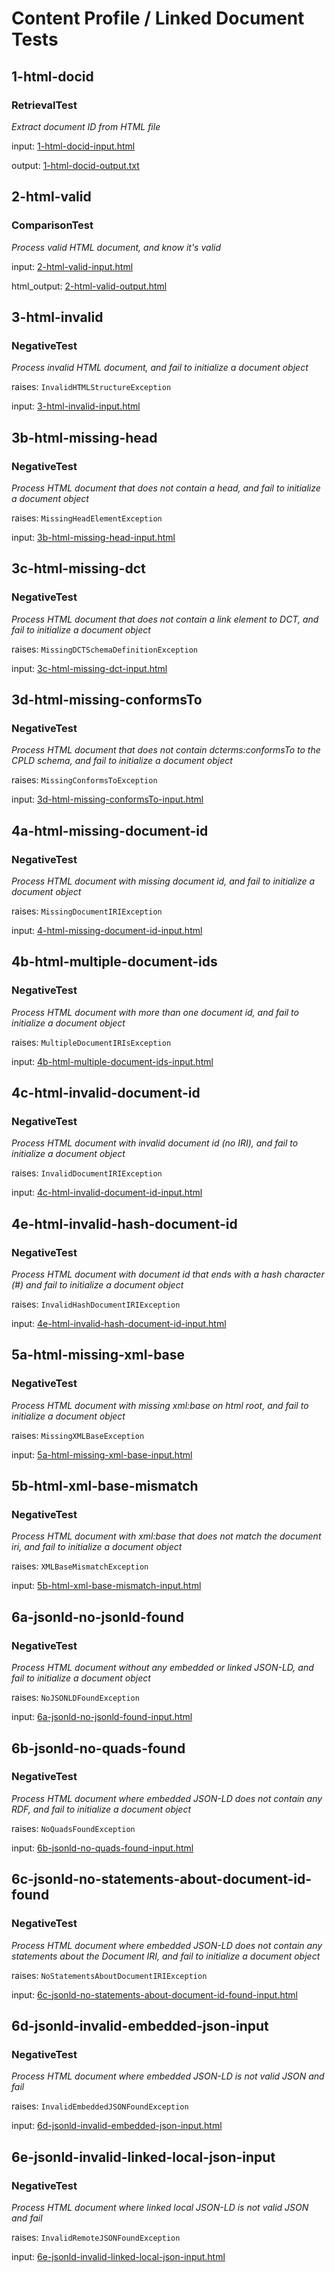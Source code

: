 
# Content Profile / Linked Document Tests

## 1-html-docid
### RetrievalTest

*Extract document ID from HTML file*

    

 input: [1-html-docid-input.html](src/tests/data/1-html-docid-input.html)

 output: [1-html-docid-output.txt](src/tests/data/1-html-docid-output.txt)
## 2-html-valid
### ComparisonTest

*Process valid HTML document, and know it's valid*

    

 input: [2-html-valid-input.html](src/tests/data/2-html-valid-input.html)

 html_output: [2-html-valid-output.html](src/tests/data/2-html-valid-output.html)
## 3-html-invalid
### NegativeTest

*Process invalid HTML document, and fail to initialize a document object*

    

raises: `InvalidHTMLStructureException`

 input: [3-html-invalid-input.html](src/tests/data/3-html-invalid-input.html)
## 3b-html-missing-head
### NegativeTest

*Process HTML document that does not contain a head, and fail to initialize a document object*

    

raises: `MissingHeadElementException`

 input: [3b-html-missing-head-input.html](src/tests/data/3b-html-missing-head-input.html)
## 3c-html-missing-dct
### NegativeTest

*Process HTML document that does not contain a link element to DCT, and fail to initialize a document object*

    

raises: `MissingDCTSchemaDefinitionException`

 input: [3c-html-missing-dct-input.html](src/tests/data/3c-html-missing-dct-input.html)
## 3d-html-missing-conformsTo
### NegativeTest

*Process HTML document that does not contain dcterms:conformsTo to the CPLD schema, and fail to initialize a document object*

    

raises: `MissingConformsToException`

 input: [3d-html-missing-conformsTo-input.html](src/tests/data/3d-html-missing-conformsTo-input.html)
## 4a-html-missing-document-id
### NegativeTest

*Process HTML document with missing document id, and fail to initialize a document object*

    

raises: `MissingDocumentIRIException`

 input: [4-html-missing-document-id-input.html](src/tests/data/4-html-missing-document-id-input.html)
## 4b-html-multiple-document-ids
### NegativeTest

*Process HTML document with more than one document id, and fail to initialize a document object*

    

raises: `MultipleDocumentIRIsException`

 input: [4b-html-multiple-document-ids-input.html](src/tests/data/4b-html-multiple-document-ids-input.html)
## 4c-html-invalid-document-id
### NegativeTest

*Process HTML document with invalid document id (no IRI), and fail to initialize a document object*

    

raises: `InvalidDocumentIRIException`

 input: [4c-html-invalid-document-id-input.html](src/tests/data/4c-html-invalid-document-id-input.html)
## 4e-html-invalid-hash-document-id
### NegativeTest

*Process HTML document with document id that ends with a hash character (#) and fail to initialize a document object*

    

raises: `InvalidHashDocumentIRIException`

 input: [4e-html-invalid-hash-document-id-input.html](src/tests/data/4e-html-invalid-hash-document-id-input.html)
## 5a-html-missing-xml-base
### NegativeTest

*Process HTML document with missing xml:base on html root, and fail to initialize a document object*

    

raises: `MissingXMLBaseException`

 input: [5a-html-missing-xml-base-input.html](src/tests/data/5a-html-missing-xml-base-input.html)
## 5b-html-xml-base-mismatch
### NegativeTest

*Process HTML document with xml:base that does not match the document iri, and fail to initialize a document object*

    

raises: `XMLBaseMismatchException`

 input: [5b-html-xml-base-mismatch-input.html](src/tests/data/5b-html-xml-base-mismatch-input.html)
## 6a-jsonld-no-jsonld-found
### NegativeTest

*Process HTML document without any embedded or linked JSON-LD, and fail to initialize a document object*

    

raises: `NoJSONLDFoundException`

 input: [6a-jsonld-no-jsonld-found-input.html](src/tests/data/6a-jsonld-no-jsonld-found-input.html)
## 6b-jsonld-no-quads-found
### NegativeTest

*Process HTML document where embedded JSON-LD does not contain any RDF, and fail to initialize a document object*

    

raises: `NoQuadsFoundException`

 input: [6b-jsonld-no-quads-found-input.html](src/tests/data/6b-jsonld-no-quads-found-input.html)
## 6c-jsonld-no-statements-about-document-id-found
### NegativeTest

*Process HTML document where embedded JSON-LD does not contain any statements about the Document IRI, and fail to initialize a document object*

    

raises: `NoStatementsAboutDocumentIRIException`

 input: [6c-jsonld-no-statements-about-document-id-found-input.html](src/tests/data/6c-jsonld-no-statements-about-document-id-found-input.html)
## 6d-jsonld-invalid-embedded-json-input
### NegativeTest

*Process HTML document where embedded JSON-LD is not valid JSON and fail*

    

raises: `InvalidEmbeddedJSONFoundException`

 input: [6d-jsonld-invalid-embedded-json-input.html](src/tests/data/6d-jsonld-invalid-embedded-json-input.html)
## 6e-jsonld-invalid-linked-local-json-input
### NegativeTest

*Process HTML document where linked local JSON-LD is not valid JSON and fail*

    

raises: `InvalidRemoteJSONFoundException`

 input: [6e-jsonld-invalid-linked-local-json-input.html](src/tests/data/6e-jsonld-invalid-linked-local-json-input.html)